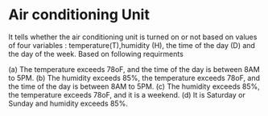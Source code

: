 # Air conditioning Unit 
It tells whether the air conditioning unit is turned on or not based on values of four variables : temperature(T),humidity (H), the time of the day (D) and the day of the week.
Based on following requirments

(a) The temperature exceeds 78oF, and the time of the day is between 8AM
to 5PM.
(b) The humidity exceeds 85%, the temperature exceeds 78oF, and the time
of the day is between 8AM to 5PM.
(c) The humidity exceeds 85%, the temperature exceeds 78oF, and it is a
weekend.
(d) It is Saturday or Sunday and humidity exceeds 85%.
